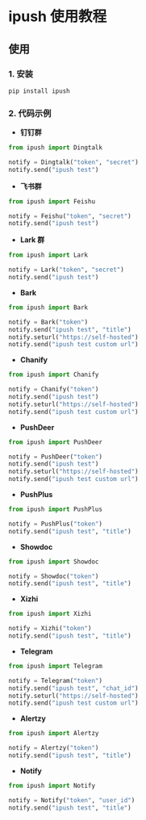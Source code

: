 # ipush 使用教程

## 使用

### 1. 安装

```python
pip install ipush
```

### 2. 代码示例

- **钉钉群**

```python
from ipush import Dingtalk

notify = Dingtalk("token", "secret")
notify.send("ipush test")
```

- **飞书群**

```python
from ipush import Feishu

notify = Feishu("token", "secret")
notify.send("ipush test")
```

- **Lark 群**

```python
from ipush import Lark

notify = Lark("token", "secret")
notify.send("ipush test")
```

- **Bark**

```python
from ipush import Bark

notify = Bark("token")
notify.send("ipush test", "title")
notify.seturl("https://self-hosted")
notify.send("ipush test custom url")
```

- **Chanify**

```python
from ipush import Chanify

notify = Chanify("token")
notify.send("ipush test")
notify.seturl("https://self-hosted")
notify.send("ipush test custom url")
```

- **PushDeer**

```python
from ipush import PushDeer

notify = PushDeer("token")
notify.send("ipush test")
notify.seturl("https://self-hosted")
notify.send("ipush test custom url")
```

- **PushPlus**

```python
from ipush import PushPlus

notify = PushPlus("token")
notify.send("ipush test", "title")
```

- **Showdoc**

```python
from ipush import Showdoc

notify = Showdoc("token")
notify.send("ipush test", "title")
```

- **Xizhi**

```python
from ipush import Xizhi

notify = Xizhi("token")
notify.send("ipush test", "title")
```

- **Telegram**

```python
from ipush import Telegram

notify = Telegram("token")
notify.send("ipush test", "chat_id")
notify.seturl("https://self-hosted")
notify.send("ipush test custom url")
```

- **Alertzy**

```python
from ipush import Alertzy

notify = Alertzy("token")
notify.send("ipush test", "title")
```

- **Notify**

```python
from ipush import Notify

notify = Notify("token", "user_id")
notify.send("ipush test", "title")
```
